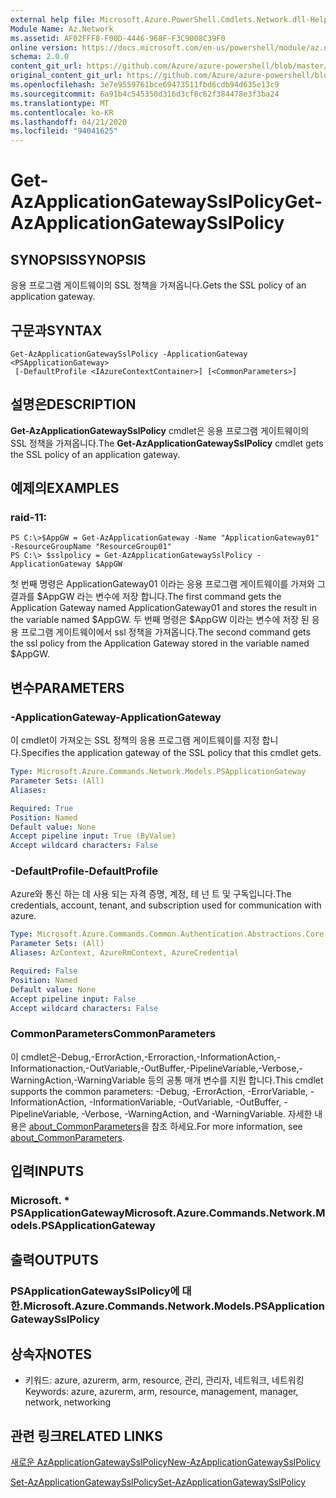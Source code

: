 ```yaml
---
external help file: Microsoft.Azure.PowerShell.Cmdlets.Network.dll-Help.xml
Module Name: Az.Network
ms.assetid: AF02FFF8-F00D-4446-968F-F3C9008C39F0
online version: https://docs.microsoft.com/en-us/powershell/module/az.network/get-azapplicationgatewaysslpolicy
schema: 2.0.0
content_git_url: https://github.com/Azure/azure-powershell/blob/master/src/Network/Network/help/Get-AzApplicationGatewaySslPolicy.md
original_content_git_url: https://github.com/Azure/azure-powershell/blob/master/src/Network/Network/help/Get-AzApplicationGatewaySslPolicy.md
ms.openlocfilehash: 3e7e9559761bce69473511fbd6cdb94d635e13c9
ms.sourcegitcommit: 6a91b4c545350d316d3cf8c62f384478e3f3ba24
ms.translationtype: MT
ms.contentlocale: ko-KR
ms.lasthandoff: 04/21/2020
ms.locfileid: "94041625"
---
```

# <span data-ttu-id="e9a01-101">Get-AzApplicationGatewaySslPolicy</span><span class="sxs-lookup"><span data-stu-id="e9a01-101">Get-AzApplicationGatewaySslPolicy</span></span>

## <span data-ttu-id="e9a01-102">SYNOPSIS</span><span class="sxs-lookup"><span data-stu-id="e9a01-102">SYNOPSIS</span></span>
<span data-ttu-id="e9a01-103">응용 프로그램 게이트웨이의 SSL 정책을 가져옵니다.</span><span class="sxs-lookup"><span data-stu-id="e9a01-103">Gets the SSL policy of an application gateway.</span></span>

## <span data-ttu-id="e9a01-104">구문과</span><span class="sxs-lookup"><span data-stu-id="e9a01-104">SYNTAX</span></span>

```
Get-AzApplicationGatewaySslPolicy -ApplicationGateway <PSApplicationGateway>
 [-DefaultProfile <IAzureContextContainer>] [<CommonParameters>]
```

## <span data-ttu-id="e9a01-105">설명은</span><span class="sxs-lookup"><span data-stu-id="e9a01-105">DESCRIPTION</span></span>
<span data-ttu-id="e9a01-106">**Get-AzApplicationGatewaySslPolicy** cmdlet은 응용 프로그램 게이트웨이의 SSL 정책을 가져옵니다.</span><span class="sxs-lookup"><span data-stu-id="e9a01-106">The **Get-AzApplicationGatewaySslPolicy** cmdlet gets the SSL policy of an application gateway.</span></span>

## <span data-ttu-id="e9a01-107">예제의</span><span class="sxs-lookup"><span data-stu-id="e9a01-107">EXAMPLES</span></span>

### <span data-ttu-id="e9a01-108">raid-1</span><span class="sxs-lookup"><span data-stu-id="e9a01-108">1:</span></span>
```
PS C:\>$AppGW = Get-AzApplicationGateway -Name "ApplicationGateway01" -ResourceGroupName "ResourceGroup01"
PS C:\> $sslpolicy = Get-AzApplicationGatewaySslPolicy -ApplicationGateway $AppGW
```

<span data-ttu-id="e9a01-109">첫 번째 명령은 ApplicationGateway01 이라는 응용 프로그램 게이트웨이를 가져와 그 결과를 $AppGW 라는 변수에 저장 합니다.</span><span class="sxs-lookup"><span data-stu-id="e9a01-109">The first command gets the Application Gateway named ApplicationGateway01 and stores the result in the variable named $AppGW.</span></span>
<span data-ttu-id="e9a01-110">두 번째 명령은 $AppGW 이라는 변수에 저장 된 응용 프로그램 게이트웨이에서 ssl 정책을 가져옵니다.</span><span class="sxs-lookup"><span data-stu-id="e9a01-110">The second command gets the ssl policy from the Application Gateway stored in the variable named $AppGW.</span></span>

## <span data-ttu-id="e9a01-111">변수</span><span class="sxs-lookup"><span data-stu-id="e9a01-111">PARAMETERS</span></span>

### <span data-ttu-id="e9a01-112">-ApplicationGateway</span><span class="sxs-lookup"><span data-stu-id="e9a01-112">-ApplicationGateway</span></span>
<span data-ttu-id="e9a01-113">이 cmdlet이 가져오는 SSL 정책의 응용 프로그램 게이트웨이를 지정 합니다.</span><span class="sxs-lookup"><span data-stu-id="e9a01-113">Specifies the application gateway of the SSL policy that this cmdlet gets.</span></span>

```yaml
Type: Microsoft.Azure.Commands.Network.Models.PSApplicationGateway
Parameter Sets: (All)
Aliases:

Required: True
Position: Named
Default value: None
Accept pipeline input: True (ByValue)
Accept wildcard characters: False
```

### <span data-ttu-id="e9a01-114">-DefaultProfile</span><span class="sxs-lookup"><span data-stu-id="e9a01-114">-DefaultProfile</span></span>
<span data-ttu-id="e9a01-115">Azure와 통신 하는 데 사용 되는 자격 증명, 계정, 테 넌 트 및 구독입니다.</span><span class="sxs-lookup"><span data-stu-id="e9a01-115">The credentials, account, tenant, and subscription used for communication with azure.</span></span>

```yaml
Type: Microsoft.Azure.Commands.Common.Authentication.Abstractions.Core.IAzureContextContainer
Parameter Sets: (All)
Aliases: AzContext, AzureRmContext, AzureCredential

Required: False
Position: Named
Default value: None
Accept pipeline input: False
Accept wildcard characters: False
```

### <span data-ttu-id="e9a01-116">CommonParameters</span><span class="sxs-lookup"><span data-stu-id="e9a01-116">CommonParameters</span></span>
<span data-ttu-id="e9a01-117">이 cmdlet은-Debug,-ErrorAction,-Erroraction,-InformationAction,-Informationaction,-OutVariable,-OutBuffer,-PipelineVariable,-Verbose,-WarningAction,-WarningVariable 등의 공통 매개 변수를 지원 합니다.</span><span class="sxs-lookup"><span data-stu-id="e9a01-117">This cmdlet supports the common parameters: -Debug, -ErrorAction, -ErrorVariable, -InformationAction, -InformationVariable, -OutVariable, -OutBuffer, -PipelineVariable, -Verbose, -WarningAction, and -WarningVariable.</span></span> <span data-ttu-id="e9a01-118">자세한 내용은 [about_CommonParameters](http://go.microsoft.com/fwlink/?LinkID=113216)을 참조 하세요.</span><span class="sxs-lookup"><span data-stu-id="e9a01-118">For more information, see [about_CommonParameters](http://go.microsoft.com/fwlink/?LinkID=113216).</span></span>

## <span data-ttu-id="e9a01-119">입력</span><span class="sxs-lookup"><span data-stu-id="e9a01-119">INPUTS</span></span>

### <span data-ttu-id="e9a01-120">Microsoft. \* PSApplicationGateway</span><span class="sxs-lookup"><span data-stu-id="e9a01-120">Microsoft.Azure.Commands.Network.Models.PSApplicationGateway</span></span>

## <span data-ttu-id="e9a01-121">출력</span><span class="sxs-lookup"><span data-stu-id="e9a01-121">OUTPUTS</span></span>

### <span data-ttu-id="e9a01-122">PSApplicationGatewaySslPolicy에 대 한.</span><span class="sxs-lookup"><span data-stu-id="e9a01-122">Microsoft.Azure.Commands.Network.Models.PSApplicationGatewaySslPolicy</span></span>

## <span data-ttu-id="e9a01-123">상속자</span><span class="sxs-lookup"><span data-stu-id="e9a01-123">NOTES</span></span>
* <span data-ttu-id="e9a01-124">키워드: azure, azurerm, arm, resource, 관리, 관리자, 네트워크, 네트워킹</span><span class="sxs-lookup"><span data-stu-id="e9a01-124">Keywords: azure, azurerm, arm, resource, management, manager, network, networking</span></span>

## <span data-ttu-id="e9a01-125">관련 링크</span><span class="sxs-lookup"><span data-stu-id="e9a01-125">RELATED LINKS</span></span>

[<span data-ttu-id="e9a01-126">새로운 AzApplicationGatewaySslPolicy</span><span class="sxs-lookup"><span data-stu-id="e9a01-126">New-AzApplicationGatewaySslPolicy</span></span>](./New-AzApplicationGatewaySslPolicy.md)

[<span data-ttu-id="e9a01-127">Set-AzApplicationGatewaySslPolicy</span><span class="sxs-lookup"><span data-stu-id="e9a01-127">Set-AzApplicationGatewaySslPolicy</span></span>](./Set-AzApplicationGatewaySslPolicy.md)


